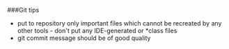 ###Git tips

- put to repository only important files which cannot be recreated by any other tools - don't put any IDE-generated or *class files
- git commit message should be of good quality